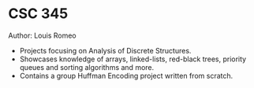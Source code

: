 # CSC 345
Author: Louis Romeo
- Projects focusing on Analysis of Discrete Structures.
- Showcases knowledge of arrays, linked-lists, red-black trees, priority queues and sorting algorithms and more.
- Contains a group Huffman Encoding project written from scratch.
